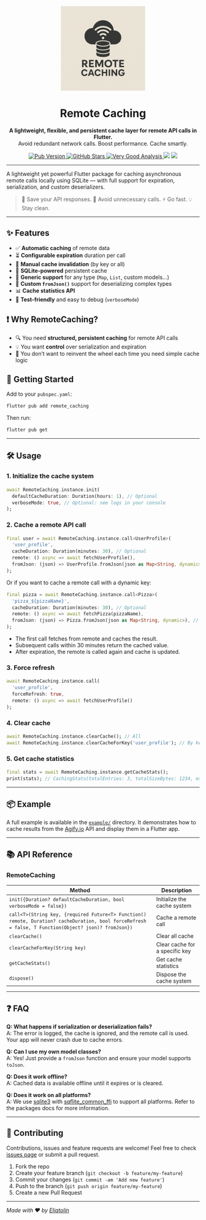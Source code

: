 <p align="center">
  <img src="https://raw.githubusercontent.com/eliatolin/remote_caching/main/assets/logo.png" width="220px" alt="Remote Caching logo" />
</p>

<h1 align="center">Remote Caching</h1>

<p align="center">
  <strong>A lightweight, flexible, and persistent cache layer for remote API calls in Flutter.</strong><br />
  Avoid redundant network calls. Boost performance. Cache smartly.
</p>

<p align="center">
  
  <a href="https://pub.dev/packages/remote_caching">
    <img src="https://img.shields.io/pub/v/remote_caching.svg" alt="Pub Version" />
  </a>
  <a href="https://github.com/eliatolin/remote_caching">
    <img src="https://img.shields.io/github/stars/eliatolin/remote_caching?style=social" alt="GitHub Stars" />
  </a>
  <a href="https://pub.dev/packages/very_good_analysis">
    <img src="https://img.shields.io/badge/style-very_good_analysis-B22C89.svg" alt="Very Good Analysis" />
  </a>
  <a href="https://github.com/eliatolin/remote_caching/actions"><img src="https://github.com/eliatolin/remote_caching/actions/workflows/test.yml/badge.svg"></a>
  <a href="https://codecov.io/github/EliaTolin/remote_caching" >
    <img src="https://codecov.io/github/EliaTolin/remote_caching/graph/badge.svg?token=P09UXF2DER"/>
  </a>
</p>

---

A lightweight yet powerful Flutter package for caching asynchronous remote calls locally using SQLite — with full support for expiration, serialization, and custom deserializers.

> 🧠 Save your API responses. 🔁 Avoid unnecessary calls. ⚡ Go fast. 💡 Stay clean.

---

## ✨ Features

- ✅ **Automatic caching** of remote data  
- ⏳ **Configurable expiration** duration per call  
- 🔄 **Manual cache invalidation** (by key or all)  
- 💾 **SQLite-powered** persistent cache  
- 🧩 **Generic support** for any type (`Map`, `List`, custom models...)  
- 🧰 **Custom `fromJson()`** support for deserializing complex types  
- 📊 **Cache statistics API**  
- 🧪 **Test-friendly** and easy to debug (`verboseMode`)  

## ❗ Why RemoteCaching?

- 🔍 You need **structured, persistent caching** for remote API calls
- 💡 You want **control** over serialization and expiration
- 🧼 You don’t want to reinvent the wheel each time you need simple cache logic

## 🚀 Getting Started

Add to your `pubspec.yaml`:

```sh
flutter pub add remote_caching
```

Then run:

```sh
flutter pub get
```

---

## 🛠️ Usage

### 1. Initialize the cache system

```dart
await RemoteCaching.instance.init(
  defaultCacheDuration: Duration(hours: 1), // Optional
  verboseMode: true, // Optional: see logs in your console
);
```

### 2. Cache a remote API call

```dart
final user = await RemoteCaching.instance.call<UserProfile>(
  'user_profile',
  cacheDuration: Duration(minutes: 30), // Optional
  remote: () async => await fetchUserProfile(),
  fromJson: (json) => UserProfile.fromJson(json as Map<String, dynamic>), // Optional
);
```

Or if you want to cache a remote call with a dynamic key:

```dart
final pizza = await RemoteCaching.instance.call<Pizza>(
  'pizza_${pizzaName}',
  cacheDuration: Duration(minutes: 30), // Optional
  remote: () async => await fetchPizza(pizzaName),
  fromJson: (json) => Pizza.fromJson(json as Map<String, dynamic>), // Optional
);
```

- The first call fetches from remote and caches the result.
- Subsequent calls within 30 minutes return the cached value.
- After expiration, the remote is called again and cache is updated.

### 3. Force refresh

```dart
await RemoteCaching.instance.call(
  'user_profile',
  forceRefresh: true,
  remote: () async => await fetchUserProfile()
);
```

### 4. Clear cache

```dart
await RemoteCaching.instance.clearCache(); // All
await RemoteCaching.instance.clearCacheForKey('user_profile'); // By key
```

### 5. Get cache statistics

```dart
final stats = await RemoteCaching.instance.getCacheStats();
print(stats); // CachingStats(totalEntries: 3, totalSizeBytes: 1234, expiredEntries: 1)
```

---

## 📦 Example

A full example is available in the [`example/`](example/) directory. It demonstrates how to cache results from the [Agify.io](https://agify.io) API and display them in a Flutter app.

---

## 📚 API Reference

### RemoteCaching

| Method | Description |
|--------|-------------|
| `init({Duration? defaultCacheDuration, bool verboseMode = false})` | Initialize the cache system |
| `call<T>(String key, {required Future<T> Function() remote, Duration? cacheDuration, bool forceRefresh = false, T Function(Object? json)? fromJson})` | Cache a remote call |
| `clearCache()` | Clear all cache |
| `clearCacheForKey(String key)` | Clear cache for a specific key |
| `getCacheStats()` | Get cache statistics |
| `dispose()` | Dispose the cache system |

---

## ❓ FAQ

**Q: What happens if serialization or deserialization fails?**  
A: The error is logged, the cache is ignored, and the remote call is used. Your app will never crash due to cache errors.

**Q: Can I use my own model classes?**  
A: Yes! Just provide a `fromJson` function and ensure your model supports `toJson`.

**Q: Does it work offline?**  
A: Cached data is available offline until it expires or is cleared.

**Q: Does it work on all platforms?**  
A: We use [sqlite3](https://pub.dev/packages/sqflite) with [sqflite_common_ffi](https://pub.dev/packages/sqflite_common_ffi) to support all platforms. Refer to the packages docs for more information.

---

## 🤝 Contributing

Contributions, issues and feature requests are welcome! Feel free to check [issues page](https://github.com/eliatolin/remote_caching/issues) or submit a pull request.

1. Fork the repo
2. Create your feature branch (`git checkout -b feature/my-feature`)
3. Commit your changes (`git commit -am 'Add new feature'`)
4. Push to the branch (`git push origin feature/my-feature`)
5. Create a new Pull Request

---

_Made with ❤️ by [Eliatolin](https://github.com/eliatolin)_
